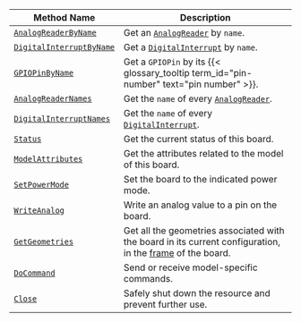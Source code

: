 <!-- prettier-ignore -->
Method Name | Description
----------- | -----------
[`AnalogReaderByName`](/build/configure/components/board/#analogreaderbyname) | Get an [`AnalogReader`](/build/configure/components/board/#analogs) by `name`.
[`DigitalInterruptByName`](/build/configure/components/board/#digitalinterruptbyname) | Get a [`DigitalInterrupt`](/build/configure/components/board/#digital_interrupts) by `name`.
[`GPIOPinByName`](/build/configure/components/board/#gpiopinbyname) | Get a `GPIOPin` by its {{< glossary_tooltip term_id="pin-number" text="pin number" >}}.
[`AnalogReaderNames`](/build/configure/components/board/#analogreadernames) | Get the `name` of every [`AnalogReader`](/build/configure/components/board/#analogs).
[`DigitalInterruptNames`](/build/configure/components/board/#digitalinterruptnames) | Get the `name` of every [`DigitalInterrupt`](/build/configure/components/board/#digital_interrupts).
[`Status`](/build/configure/components/board/#status) | Get the current status of this board.
[`ModelAttributes`](/build/configure/components/board/#modelattributes) | Get the attributes related to the model of this board.
[`SetPowerMode`](/build/configure/components/board/#setpowermode) | Set the board to the indicated power mode.
[`WriteAnalog`](/build/configure/components/board/#writeanalog) | Write an analog value to a pin on the board.
[`GetGeometries`](/build/configure/components/board/#getgeometries) | Get all the geometries associated with the board in its current configuration, in the [frame](/build/configure/services/frame-system/) of the board.
[`DoCommand`](/build/configure/components/board/#docommand) | Send or receive model-specific commands.
[`Close`](/build/configure/components/board/#close) | Safely shut down the resource and prevent further use.
